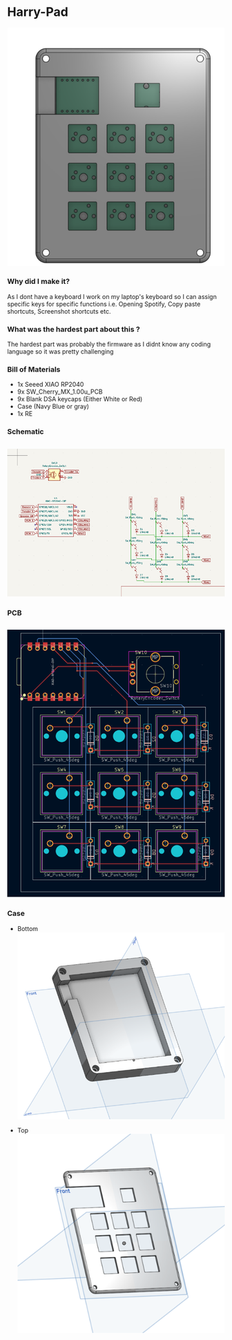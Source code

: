 # Harry-Pad
![image](images/img.png)
### Why did I make it?
As I dont have a keyboard I work on my laptop's keyboard so I can assign specific keys for specific functions i.e. Opening Spotify, Copy paste shortcuts, Screenshot shortcuts etc.

### What was the hardest part about this ?
The hardest part was probably the firmware as I didnt know any coding language so it was pretty challenging

### Bill of Materials
 - 1x Seeed XIAO RP2040
 - 9x SW_Cherry_MX_1.00u_PCB
 - 9x Blank DSA keycaps (Either White or Red)
 - Case (Navy Blue or gray)
 - 1x RE

### Schematic
![image](images/sch.png)
---

### PCB 
![image](images/pcb.png)
---

### Case
- Bottom
![image](images/bot.png)

- Top
![image](images/top.png)
